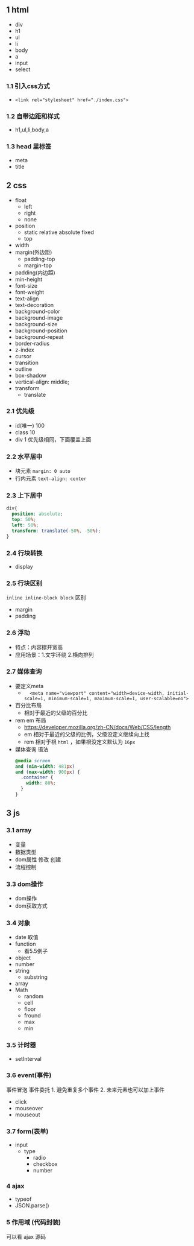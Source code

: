 ## 1 html
- div
- h1
- ul
- li
- body
- a
- input
- select

### 1.1 引入css方式
- `<link rel="stylesheet" href="./index.css">`
### 1.2 自带边距和样式
- h1,ul,li,body,a
### 1.3 head 里标签
- meta
- title
## 2 css
- float
  - left
  - right
  - none
- position
  - static relative absolute fixed
  - top
- width
- margin(外边距)
    - padding-top
    - margin-top
- padding(内边距)
- min-height
- font-size
- font-weight
- text-align
- text-decoration
- background-color
- background-image
- background-size
- background-position
- background-repeat
- border-radius
- z-index
- cursor
- transition
- outline
- box-shadow
- vertical-align: middle;
- transform
  - translate

### 2.1 优先级
- id(唯一) 100
- class 10
- div 1
优先级相同，下面覆盖上面

### 2.2 水平居中
- 块元素 `margin: 0 auto`
- 行内元素 `text-align: center`

### 2.3 上下居中
```css
div{
  position: absolute;
  top: 50%;
  left: 50%;
  transform: translate(-50%, -50%);
}
```
### 2.4 行块转换
 - display
### 2.5 行块区别
`inline inline-block block` 区别
- margin
- padding


### 2.6 浮动
- 特点：内容撑开宽高
- 应用场景：1.文字环绕 2.横向排列
### 2.7 媒体查询
- 要定义meta
    - `  <meta name="viewport" content="width=device-width, initial-scale=1, minimum-scale=1, maximum-scale=1, user-scalable=no">`
- 百分比布局
    - 相对于最近的父级的百分比
- rem em 布局
    - <https://developer.mozilla.org/zh-CN/docs/Web/CSS/length>
    - em 相对于最近的父级的比例，父级没定义继续向上找
    - rem 相对于根 `html` ，如果根没定义默认为 `16px`
- 媒体查询 语法
    ```css
    @media screen
    and (min-width: 481px)
    and (max-width: 900px) {
      .container {
        width: 80%;
      }
    }
    ```
## 3 js
### 3.1 array
- 变量
- 数据类型
- dom属性 修改 创建
- 流程控制
### 3.3 dom操作
- dom操作
- dom获取方式
### 3.4 对象
- date 取值
- function
    - 看5.5例子
- object
- number
- string
    - substring
- array
- Math
    - random
    - cell
    - floor
    - fround
    - max
    - min
### 3.5 计时器
- setInterval
### 3.6 event(事件)
事件冒泡 事件委托 1. 避免重复多个事件  2. 未来元素也可以加上事件
- click
- mouseover
- mouseout
### 3.7 form(表单)
- input
    - type
        - radio
        - checkbox
        - number
### 4 ajax
- typeof
- JSON.parse()
### 5 作用域 (代码封装)
可以看 ajax 源码
